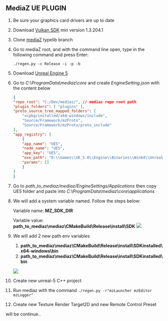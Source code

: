 ## MediaZ UE PLUGIN



1. Be sure your graphics card drivers are up to date
2. Download [Vulkan SDK](https://vulkan.lunarg.com/sdk) min version 1.3.204.1
3. Clone [mediaZ](https://github.com/mediaz/mediaz) typelib branch
4. Go to mediaZ root, and with the command line open, type in the following command and press Enter:

    ```./regen.py -c Release -i -p -b```

5. Download [Unreal Engine 5](https://www.unrealengine.com/en-US/download)
6. Go to <em>C:\ProgramData\mediaz\core</em> and create <em>EngineSetting.json</em>  with the content below 

    ```json
    {
    "repo_root": "C:/Dev/mediaz/", // mediaz repo root path
    "plugin_folders": [ "plugins" ],
    "proto_source_tree_mapped_folders": [
        "vcpkg/installed/x64-windows/include",
        "Source/Framework/mzProto",
        "Source/Framework/mzProto/proto_include"
    ],
    "app_registry": [
        {
        "app_name": "UE5",
        "node_name": "UE5",
        "app_key": "UE5",
        "exe_path": "D:\\Games\\UE_5.0\\Engine\\Binaries\\Win64\\UnrealEditor.exe", // UnrealEditor.exe path
        "params": []
        }
    ]
    }

7. Go to <em>path_to_mediaz/mediaz/EngineSettings/Applications</em> then copy UE5 folder and paste into <em>C:\ProgramData\mediaz\core\applications</em> 

8. We will add a system variable named. Follow the steps below: 

    Variable name: __MZ_SDK_DIR__

    Variable value: __path_to_mediaz\mediaz\CMakeBuild\Release\install\SDK__
![](Resources/Screenshot%202022-06-16%20150825.png )

9. We will add 2 new path env variables
    1. __path_to_mediaz\mediaz\CMakeBuild\Release\install\SDKinstalled\x64-windows\bin__
    2. __path_to_mediaz\mediaz\CMakeBuild\Release\install\SDKinstalled\bin__

    ![](Resources/path.png )

10. Create new unreal-5 C++  project 
11. Run mediaz with the command  ```./regen.py -r"mzLauncher mzEditor mzLogger"```
12. Create new Texture Render Target2D and new Remote Control Preset

will be continue..
